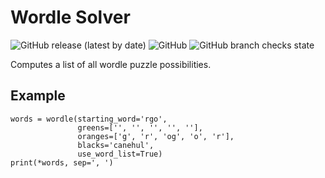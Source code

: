 # Wordle Solver

![GitHub release (latest by date)](https://img.shields.io/github/v/release/michaelotty/wordle-solver)
![GitHub](https://img.shields.io/github/license/michaelotty/wordle-solver)
![GitHub branch checks state](https://img.shields.io/github/checks-status/michaelotty/wordle-solver/master)

Computes a list of all wordle puzzle possibilities.

## Example

```
words = wordle(starting_word='rgo',
               greens=['', '', '', '', ''],
               oranges=['g', 'r', 'og', 'o', 'r'],
               blacks='canehul',
               use_word_list=True)
print(*words, sep=', ')
```
